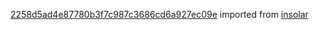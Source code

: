 [2258d5ad4e87780b3f7c987c3686cd6a927ec09e](https://github.com/insolar/insolar/commit/2258d5ad4e87780b3f7c987c3686cd6a927ec09e) imported from [insolar](https://github.com/insolar/insolar)
